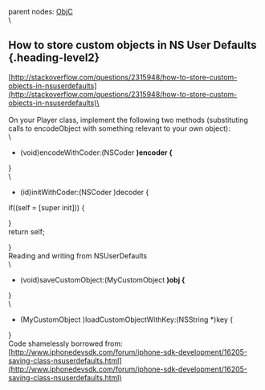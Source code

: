 parent nodes: [ObjC](ObjC.html)\
\

How to store custom objects in NS User Defaults {.heading-level2}
-----------------------------------------------

[http://stackoverflow.com/questions/2315948/how-to-store-custom-objects-in-nsuserdefaults](http://stackoverflow.com/questions/2315948/how-to-store-custom-objects-in-nsuserdefaults)\
 \
 \
 On your Player class, implement the following two methods (substituting
calls to encodeObject with something relevant to your own object):\
 \
 - (void)encodeWithCoder:(NSCoder **)encoder {**

}\
 \
 - (id)initWithCoder:(NSCoder )decoder {

if((self = [super init])) {

}\
 return self;

}\
 Reading and writing from NSUserDefaults\
 \
 - (void)saveCustomObject:(MyCustomObject **)obj {**

}\
 \
 - (MyCustomObject )loadCustomObjectWithKey:(NSString \*)key {

}\
 Code shamelessly borrowed from:
[http://www.iphonedevsdk.com/forum/iphone-sdk-development/16205-saving-class-nsuserdefaults.html](http://www.iphonedevsdk.com/forum/iphone-sdk-development/16205-saving-class-nsuserdefaults.html)
